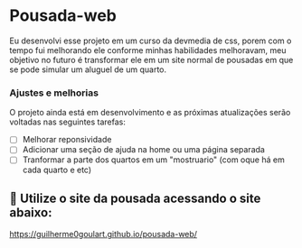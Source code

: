 # Pousada-web

Eu desenvolvi esse projeto em um curso da devmedia de css, porem com o tempo fui melhorando ele conforme minhas habilidades melhoravam, meu objetivo no futuro é transformar ele em um site normal de pousadas em que se pode simular um aluguel de um quarto.

### Ajustes e melhorias

O projeto ainda está em desenvolvimento e as próximas atualizações serão voltadas nas seguintes tarefas:

- [ ] Melhorar reponsividade 
- [ ] Adicionar uma seção de ajuda na home ou uma página separada
- [ ] Tranformar a parte dos quartos em um "mostruario" (com oque há em cada quarto e etc)

## 🚀 Utilize o site da pousada acessando o site abaixo:

https://guilherme0goulart.github.io/pousada-web/

